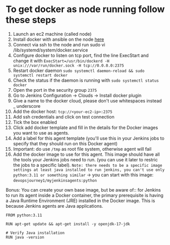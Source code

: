 # To get docker as node running follow these steps

1. Launch an ec2 machine (called node)
2. Install docker with ansible on the node [here](https://github.com/tarasowski/jenkinsfile.template/blob/main/jenkins-node-docker-playbook.yml)
3. Connect via ssh to the node and run sudo vi /lib/systemd/system/docker.service
4. Configure docker to listen on tcp port, find the line ExecStart and change it with `ExecStart=/usr/bin/dockerd -H unix:///var/run/docker.sock -H tcp://0.0.0.0:2375`
5. Restart docker daemon `sudo systemctl daemon-reload && sudo systemctl restart docker`
6. Check the status if the daemon is running with `sudo systemctl status docker`
7. Open the port in the security group `2375`
8. Go to Jenkins Configuration -> Clouds -> Install docker plugin
9. Give a name to the docker cloud, please don't use whitespaces instead _ underscore
10. Add the docker host: `tcp://<your-ec2-ip>:2375`
11. Add ssh credentials and click on test connection
12. Tick the box enabled
13. Click add docker template and fill in the details for the Docker images you want to use as agents.
14. Add a label for this agent template (you'll use this in your Jenkins jobs to specify that they should run on this Docker agent)
15. Important: do use `/tmp` as root file system, otherwise agent will fail
16. Add the docker image to use for this agent. This image should have all the tools your Jenkins jobs need to run. (you can use it later to restric the jobs to a specific label). `Note: there needs to be a specific image settings at least java installed to run jenkins, you can't use only python:3.11 or something similar` -> you can start with this image: `devopsjourney1/myjenkinsagents:python`

Bonus: You can create your own base image, but be aware of:: for Jenkins to run its agent inside a Docker container, the primary prerequisite is having a Java Runtime Environment (JRE) installed in the Docker image. This is because Jenkins agents are Java applications.

```
FROM python:3.11

RUN apt-get update && apt-get install -y openjdk-17-jdk

# Verify Java installation
RUN java -version
```

